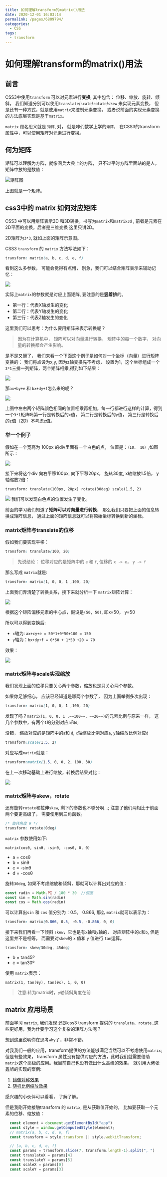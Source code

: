 ```yaml
---
title: 如何理解transform的matrix()用法
date: 2020-12-01 16:03:14
permalink: /pages/6809794/
categories:
  - CSS
tags:
  - transform
---
```


# 如何理解transform的matrix()用法
## 前言
CSS3中使用`transform` 可以对元素进行**变换**, 其中包含： 位移、缩放、旋转、倾斜， 我们知道分别可以使用`translate`/`scale`/`rotate`/`skew` 来实现元素变换， 但是还有一种方式，就是使用`matrix`来控制元素变换， 或者说前面的实现元素变换的方法底层实现是基于`matrix`。

`matrix` 顾名思义就是 `矩阵`, 对， 就是咋们数学上学的`矩阵`， 在CSS3的transform 属性中，可以使用矩阵对元素进行变换。

## 何为矩阵
矩阵可以理解为方阵，就像阅兵大典上的方阵， 只不过平时方阵里面站的是人， 矩阵中放的是数值：

![矩阵图](http://imgcdn.mashanghudong.cn/blog/HtmlAndCSS/css_transform.jpg)

上图就是一个矩阵。


## css3中的 matrix 如何对应矩阵
CSS3 中可以用矩阵表示2D 和3D转换，书写为`matrix`和`matrix3d` , 前者是元素在2D平面的变换，后者是三维变换
这里只讲2D。

2D矩阵为`3*3`, 就如上面的矩阵示意图。

CSS3 `transform` 的 `matrix` 方法写法如下：
```css
transform: matrix(a, b, c, d, e, f)
```
看到这么多参数， 可能会觉得有点懵， 别急，我们可以结合矩阵表示来辅助记忆：

![](http://imgcdn.mashanghudong.cn/blog/HtmlAndCSS/cssTransform1.jpg)

实际上`matrix`的参数就是对应上面矩阵, 要注意的是**竖着排**的。

- 第一行：代表X轴发生的变化
- 第二行：代表Y轴发生的变化
- 第三行：代表Z轴发生的变化

这里我们可以思考：为什么要用矩阵来表示转换呢？ 

> 因为在计算机中， 矩阵可以对向量进行转换， 矩阵中的每一个数字， 对向量的转换都会产生影响。

是不是又懵了， 我们来看一个下面这个例子是如何对一个坐标（向量）进行矩阵变换的：
我们将点设为x,y, 因为z轴变换先不考虑， 设置为1，这个坐标组成一个`3*1`三排一列矩阵，两个矩阵相乘,得到如下结果：

![](http://imgcdn.mashanghudong.cn/blog/HtmlAndCSS/csstransform2.jpg)

那`ax+by+e` 和 `bx+dy+f`怎么来的呢？

![](http://imgcdn.mashanghudong.cn/blog/HtmlAndCSS/csstransform33.jpg)

上图中左右两个矩阵颜色相同的位置相乘再相加，每一行都进行这样的计算，得到一个`3*1`矩阵吗第一行是转换后的`x`值， 第二行是转换后的`y`值， 第三行是转换后的`z`值（2D）不考虑`z`值。

### 举一个例子
假如在一个宽高为 100px 的div里面有一个白色的点， 位置是：`（10， 10）`,如图所示：

![](http://imgcdn.mashanghudong.cn/blog/HtmlAndCSS/csstransform4.jpg)

接下来将这个div 向右平移100px, 向下平移20px， 旋转30度, x轴缩放1.5倍， y轴缩放2倍：

```
transform: translate(100px, 20px) rotate(30deg) scale(1.5, 2)
```

![](http://imgcdn.mashanghudong.cn/blog/HtmlAndCSS/csstransform6.gif)
我们可以发现白色点的位置发生了变化。

前面的学习我们知道了**矩阵可以对向量进行转换**， 那么我们只要把上面的信息转换成矩阵信息， 通过上面的矩阵信息就可以将原始坐标转换到新的坐标。



### matrix矩阵与translate的位移
假如我们要实现平移：
```css
transform: translate(100, 20) 
```
> 先说结论： 位移对应的是矩阵中的 `e` 和 `f`, 位移的 `x -> e`， `y -> f`


那么写成 `matrix`就是:
```css
transform: matrix(1, 0, 0, 1 ,100, 20)
```

上面我们弄清楚了转换关系，接下来就分析一下 `matrix`矩阵计算：

![](http://imgcdn.mashanghudong.cn/blog/HtmlAndCSS/cssTransform8.jpg)

根据这个矩阵偏移元素的中心点，假设是`(50, 50)`, 即x=50， y=50

所以可以得到变换后:
- `x`轴为: `ax+cy+e = 50*1+0*50+100 = 150`
- `y`轴为：`bx+dy+f = 0*50 + 1*50 +20 = 70`

效果：

![](http://imgcdn.mashanghudong.cn/blog/HtmlAndCSS/cssTransform7.jpg)


### matrix矩阵与scale实现缩放

我们发现上面的位移只要关心两个参数，缩放也是只关心两个参数。

如果你足够细心， 应该已经知道是哪两个参数了， 因为上面举例多次出现：
```css
transform: matrix(1, 0, 0, 1 ,100, 20)
```
发现了吗？`matrix(1, 0, 0, 1 ,~~100~~, ~~20~~)`的元素比例与原来一样， 这几个参数中，有两个`1`的分别对应`a`和`d`; 

没错， 缩放对应的是矩阵中的`a`和 `d`, `x`轴缩放比例对应`a`, `y`轴缩放比例对应`d`
```css
transform:scale(1.5, 2)
```
对应写成`matrix`就是：
```css
transform:matrix(1.5, 0, 0, 2, 100, 30)
```
在上一次移动基础上进行缩放，转换后结果对比：

![](http://imgcdn.mashanghudong.cn/blog/HtmlAndCSS/csstransform9.png)

### matrix矩阵与skew，rotate
还有旋转`rotate`和拉伸`skew`, 剩下的参数也不够分啊...; 注意了他们两相比于前面两个要更高级了， 需要使用到三角函数。

```css
/* 旋转角度 θ */
transform: rotate(θdeg)
```
`matrix` 参数使用如下:

```
matrix(cosθ, sinθ, -sinθ, -cosθ, 0, 0)
```
- a = cosθ
- b = sinθ
- c = -sinθ
- d = -cosθ

旋转`30deg`, 如果不考虑缩放和倾斜，那就可以计算出对应的值：
```javascript
const radin = Math.PI / 180 * 30  //弧度
const sin = Math.sin(radin)
const cos = Math.cos(radin)

```
可以计算出`sin` 和 `cos` 值分别为：0.5， 0.866, 那么 `matrix`就可以表示为：
```css
transform: matrix(0.866, 0.5, -0.5, -0.866, 0, 0)
```

接下来我们再看一下倾斜 `skew`，它也是有`x`轴和`y`轴的， 对应矩阵中的`c`和`b`, 但是这里并不是相等， 而需要对`skew`的 `x` 值和 `y` 值进行 `tan`运算。

```css
transform: skew(30deg, 45deg)
```
- b = tan45º  
- c = tan30º  

使用 `matrix`表示：
```
matrix(1, tan(θy), tan(θx), 1, 0, 0)
```

> 注意:转为matrix时，`y`轴倾斜角度在前

## matrix 应用场景

前面学习 `matrix`, 我们发现 还是css3 transform 提供的 `translate`、`rotate`..这些更好用，我为什要学习这个复杂的矩阵方法呢？

想到这里说明你在思考`why`了，非常不错。

对我我们一般的应用，transform提供的方法能够满足当然可以不考虑使用`matrix`; 但是有些效果， transform 属性没有提供对应的方法，此时我们就需要借助`matrix`这个高级的应用。我目前自己也没有做出什么高级的效果， 就引用大佬张鑫旭的实现的案例:
1. [镜像对称效果](https://www.zhangxinxu.com/study/201206/css3-transform-matrix-mirror.html)
2. [随机比例缩放效果](https://www.zhangxinxu.com/study/201206/css3-transform-matrix-3d-scale.html)

感兴趣的小伙伴可以看看， 了解了解。

但是我刚开始接触transform 的 `matrix`, 是从获取值开始的， 比如要获取一个元素的位移、缩放值：
```javascript
  const element = document.getElementById("app")
  const style = window.getComputedStyle(element);
  // matrix(a, b, c, d, e, f)
  const transform = style.transform || style.webkitTransform;

  // [a, b, c, d, e, f]
  const params = transform.slice(7, transform.length-1).split(", ")
  const translateX = params[4]
  const translateY = params[5]
  const scaleX = params[0]
  const scaleY = params[3]
```


  












